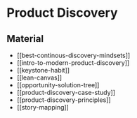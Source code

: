 # Product Discovery

## Material

- [[best-continous-discovery-mindsets]]
- [[intro-to-modern-product-discovery]]
- [[keystone-habit]]
- [[lean-canvas]]
- [[opportunity-solution-tree]]
- [[product-discovery-case-study]]
- [[product-discovery-principles]]
- [[story-mapping]]
